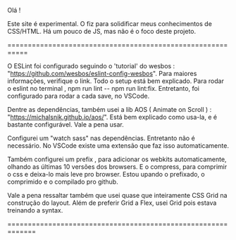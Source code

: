 Olá !

Este site é experimental. O fiz para solidificar meus conhecimentos de CSS/HTML.
Há um pouco de JS, mas não é o foco deste projeto.

===========================================================

O ESLint foi configurado seguindo o 'tutorial' do wesbos : "https://github.com/wesbos/eslint-config-wesbos". Para maiores informações, verifique o link. Todo o setup está bem explicado.
Para rodar o eslint no terminal , npm run lint -- npm run lint:fix. Entretanto, foi configurado para rodar a cada save, no VSCode.

Dentre as dependências, também usei a lib AOS ( Animate on Scroll ) : "https://michalsnik.github.io/aos/". Está bem explicado como usa-la, e é bastante configurável. Vale a pena usar.

Configurei um "watch sass" nas dependências. Entretanto não é necessário. No VSCode existe uma extensão que faz isso automaticamente.

Também configurei um prefix , para adicionar os webkits automaticamente, olhando as últimas 10 versões dos browsers. E o compress, para comprimir o css e deixa-lo mais leve pro browser. Estou upando o prefixado, o comprimido e o compilado pro github.

Vale a pena ressaltar também que usei quase que inteiramente CSS Grid na construção do layout. Além de preferir Grid a Flex, usei Grid pois estava treinando a syntax.

=============================================================
